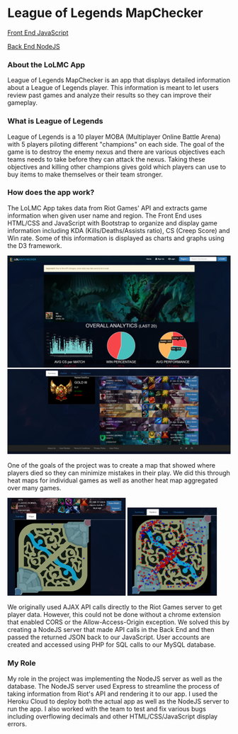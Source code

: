 # League of Legends MapChecker

[Front End JavaScript](https://github.com/doubleyip/LeagueMapChecker)

[Back End NodeJS](https://github.com/doubleyip/apicallforlolmc)

### About the LoLMC App

League of Legends MapChecker is an app that displays detailed information about a League of Legends player.
This information is meant to let users review past games and analyze their results so they can improve their gameplay.

### What is League of Legends

League of Legends is a 10 player MOBA (Multiplayer Online Battle Arena) with 5 players piloting different "champions" on each side.
The goal of the game is to destroy the enemy nexus and there are various objectives each teams needs to take before they can attack the nexus.
Taking these objectives and killing other champions gives gold which players can use to buy items to make themselves or their team stronger.

### How does the app work?

The LoLMC App takes data from Riot Games' API and extracts game information when given user name and region.
The Front End uses HTML/CSS and JavaScript with Bootstrap to organize and display game information including KDA (Kills/Deaths/Assists ratio),
CS (Creep Score) and Win rate. Some of this information is displayed as charts and graphs using the D3 framework. 

![Profile Page1](/images/pfpage1.png)
![Profile Page2](/images/pfpage2.png)

One of the goals of the project was to create a map that showed where players died so they can minimize mistakes in their play.
We did this through heat maps for individual games as well as another heat map aggregated over many games.

<img src="/images/map1.png" width="53%" height="53%">
<img src="/images/map2.png" width="40%" height="40%">

We originally used AJAX API calls directly to the Riot Games server to get player data. However, this could not be done without a chrome extension that enabled CORS 
or the Allow-Access-Origin exception. We solved this by creating a NodeJS server that made API calls in the Back End and then passed the returned JSON back to our JavaScript.
User accounts are created and accessed using PHP for SQL calls to our MySQL database.

### My Role

My role in the project was implementing the NodeJS server as well as the database. The NodeJS server used Express to streamline the process
of taking information from Riot's API and rendering it to our app. I used the Heroku Cloud to deploy both the actual app as well as the NodeJS server
to run the app. I also worked with the team to test and fix various bugs including overflowing decimals and other HTML/CSS/JavaScript display errors.
